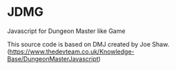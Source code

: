 # JDMG
Javascript for Dungeon Master like Game


This source code is based on DMJ created by Joe Shaw.
 (https://www.thedevteam.co.uk/Knowledge-Base/DungeonMasterJavascript)
